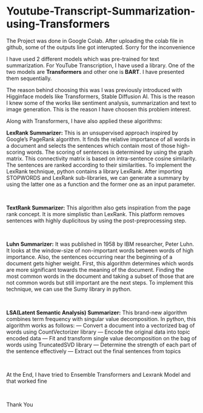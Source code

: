 # Youtube-Transcript-Summarization-using-Transformers

The Project was done in Google Colab. After uploading the colab file in github, some of the outputs line got interupted. Sorry for the inconvenience<br>

I have used 2 different models which was pre-trained for text summarization. For YouTube Transcription, I have used a library. One of the two models are <b>Transformers</b> and other one is <b>BART</b>. I have presented them sequentially. 

The reason behind choosing this was I was previously introduced with Higginface models like Transformers, Stable Diffusion AI. This is the reason I knew some of the works like sentiment analysis, summarization and text to image generation. This is the reason I have choosen this problem interest.

Along with Transformers, I have also applied these algorithms: <br>

<p><b>LexRank Summarizer:</b> This is an unsupervised approach inspired by Google’s PageRank algorithm. It finds the relative importance of all words in a document and selects the sentences which contain most of those high-scoring words. The scoring of sentences is determined by using the graph matrix. This connectivity matrix is based on intra-sentence cosine similarity. The sentences are ranked according to their similarities. To implement the LexRank technique, python contains a library LexRank. After importing STOPWORDS and LexRank sub-libraries, we can generate a summary by using the latter one as a function and the former one as an input parameter.</p></br>

<p><b>TextRank Summarizer:</b> This algorithm also gets inspiration from the page rank concept. It is more simplistic than LexRank. This platform removes sentences with highly duplicitous by using the post-preprocessing step. </p></br>

<p><b>Luhn Summarizer:</b> It was published in 1958 by IBM researcher, Peter Luhn. It looks at the window-size of non-important words between words of high importance. Also, the sentences occurring near the beginning of a document gets higher weight. First, this algorithm determines which words are more significant towards the meaning of the document. Finding the most common words in the document and taking a subset of those that are not common words but still important are the next steps. To implement this technique, we can use the Sumy library in python.</p></br>
  
  
  
<p><b>LSA(Latent Semantic Analysis) Summarizer:</b> This brand-new algorithm combines term frequency with singular value decomposition. In python, this algorithm works as follows: — Convert a document into a vectorized bag of words using CountVectorizer library — Encode the original data into topic encoded data — Fit and transform single value decomposition on the bag of words using TruncatedSVD library — Determine the strength of each part of the sentence effectively — Extract out the final sentences from topics</p></br>

<p> At the End, I have tried to Ensemble Transformers and Lexrank Model and that worked fine </p><br>

Thank You
